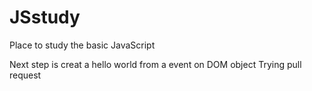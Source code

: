 # JSstudy
Place to study the basic JavaScript

Next step is creat a hello world from a event on DOM object
Trying pull request
